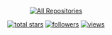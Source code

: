 <!-- code inspired by - https://github.com/JenSheerin -->
<!--
**jensheerin/jensheerin** is a ✨ _special_ ✨ repository because its `README.md` (this file) appears on your GitHub profile.

<details> 
  <summary><h2>📊 Stats and Activity</h2></summary>

  <h3>💻 GitHub Profile Stats</h3>

  <!-- https://github.com/jensheerin/github-readme-stats -->
 
<p align="center">
  <a href="https://github.com/jensheerin?tab=repositories&q=&type=&language=&sort=stargazers"><img alt="All Repositories" title="All Repositories" src="https://custom-icon-badges.herokuapp.com/badge/-All%20Repos-2962FF?style=for-the-badge&logoColor=white&logo=repo"/></a>
</p>

<!-- Social badges section -->
<!-- Badges with custom icons - https://github.com/JenSheerin/custom-icon-badges -->
<!-- View counter - https://github.com/jensheerin/github-profile-views-counter -->
<p align="center">
  <a href="https://github.com/jensheerin?tab=repositories&sort=stargazers">
    <img alt="total stars" title="Total stars on GitHub" src="https://custom-icon-badges.herokuapp.com/github/stars/jensheerin?color=55960c&style=for-the-badge&labelColor=488207&logo=star"/></a>
  <a href="https://github.com/jensheerin?tab=followers">
    <img alt="followers" title="Follow me on Github" src="https://custom-icon-badges.herokuapp.com/github/followers/jensheerin?color=236ad3&labelColor=1155ba&style=for-the-badge&logo=person-add&label=Follow&logoColor=white"/></a>
  <a href="https://komarev.com/ghpvc/?username=jensheerin">
    <img alt="views" title="GitHub profile views" src="https://komarev.com/ghpvc/?username=jensheerin&style=for-the-badge&color=grey"/></a>
</p>
